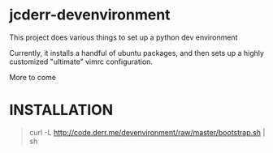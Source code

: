 # jcderr-devenvironment

This project does various things to set up a python dev environment

Currently, it installs a handful of ubuntu packages, and then sets up
a highly customized "ultimate" vimrc configuration.

More to come

# INSTALLATION

> curl -L http://code.derr.me/devenvironment/raw/master/bootstrap.sh | sh


